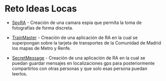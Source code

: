# Reto Ideas Locas


* [SpyRA](https://github.com/guillerpsanchez/ideaslocaschallenge/tree/master/SpyRA) - Creación de una camara espía que permíta la toma de fotografías de forma discreta.

* [TrainMaster](https://github.com/guillerpsanchez/ideaslocaschallenge/tree/master/TrainMaster) - Creación de una aplicación de RA en la cual se superpongan sobre la tarjeta de transportes de la Comunidad de Madrid los mapas de Metro y Renfe.

* [SecretMessage](https://github.com/guillerpsanchez/ideaslocaschallenge/tree/master/SecretMessage) - Creación de una aplicación de RA en la cual se puedan guardar mensajes en localizaciones gps para posteriormente compartirlos con otras personas y que solo esas persona puedan leerlos.

